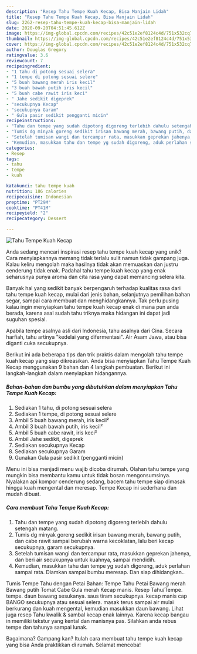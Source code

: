 ```yaml
---
description: "Resep Tahu Tempe Kuah Kecap, Bisa Manjain Lidah"
title: "Resep Tahu Tempe Kuah Kecap, Bisa Manjain Lidah"
slug: 2262-resep-tahu-tempe-kuah-kecap-bisa-manjain-lidah
date: 2020-09-20T04:51:45.612Z
image: https://img-global.cpcdn.com/recipes/42c51e2ef8124c4d/751x532cq70/tahu-tempe-kuah-kecap-foto-resep-utama.jpg
thumbnail: https://img-global.cpcdn.com/recipes/42c51e2ef8124c4d/751x532cq70/tahu-tempe-kuah-kecap-foto-resep-utama.jpg
cover: https://img-global.cpcdn.com/recipes/42c51e2ef8124c4d/751x532cq70/tahu-tempe-kuah-kecap-foto-resep-utama.jpg
author: Douglas Gregory
ratingvalue: 3.6
reviewcount: 7
recipeingredient:
- "1 tahu di potong sesuai selera"
- "1 tempe di potong sesuai selere"
- "5 buah bawang merah iris kecil"
- "3 buah bawah putih iris kecil"
- "5 buah cabe rawit iris keci"
- " Jahe sedikit digeprek"
- "secukupnya Kecap"
- "secukupnya Garam"
- " Gula pasir sedikit pengganti micin"
recipeinstructions:
- "Tahu dan tempe yang sudah dipotong digoreng terlebih dahulu setengah matang."
- "Tumis dg minyak goreng sedikit irisan bawang merah, bawang putih, dan cabe rawit sampai berubah warna kecoklatan, lalu beri kecap secukupnya, garam secukupnya."
- "Setelah tumisan wangi dan tercampur rata, masukkan geprekan jahenya, dan beri air secukupnya untuk kuahnya, sampai mendidih."
- "Kemudian, masukkan tahu dan tempe yg sudah digoreng, aduk perlahan sampai rata. Diamkan sampai bumbu meresap. Dan siap dihidangkan.."
categories:
- Resep
tags:
- tahu
- tempe
- kuah

katakunci: tahu tempe kuah 
nutrition: 186 calories
recipecuisine: Indonesian
preptime: "PT29M"
cooktime: "PT41M"
recipeyield: "2"
recipecategory: Dessert

---
```



![Tahu Tempe Kuah Kecap](https://img-global.cpcdn.com/recipes/42c51e2ef8124c4d/751x532cq70/tahu-tempe-kuah-kecap-foto-resep-utama.jpg)

Anda sedang mencari inspirasi resep tahu tempe kuah kecap yang unik? Cara menyiapkannya memang tidak terlalu sulit namun tidak gampang juga. Kalau keliru mengolah maka hasilnya tidak akan memuaskan dan justru cenderung tidak enak. Padahal tahu tempe kuah kecap yang enak seharusnya punya aroma dan cita rasa yang dapat memancing selera kita.

Banyak hal yang sedikit banyak berpengaruh terhadap kualitas rasa dari tahu tempe kuah kecap, mulai dari jenis bahan, selanjutnya pemilihan bahan segar, sampai cara membuat dan menghidangkannya. Tak perlu pusing kalau ingin menyiapkan tahu tempe kuah kecap enak di mana pun anda berada, karena asal sudah tahu triknya maka hidangan ini dapat jadi suguhan spesial.

Apabila tempe asalnya asli dari Indonesia, tahu asalnya dari Cina. Secara harfiah, tahu artinya &#34;kedelai yang difermentasi&#34;. Air Asam Jawa, atau bisa diganti cuka secukupnya.


Berikut ini ada beberapa tips dan trik praktis dalam mengolah tahu tempe kuah kecap yang siap dikreasikan. Anda bisa menyiapkan Tahu Tempe Kuah Kecap menggunakan 9 bahan dan 4 langkah pembuatan. Berikut ini langkah-langkah dalam menyiapkan hidangannya.

<!--inarticleads1-->

##### Bahan-bahan dan bumbu yang dibutuhkan dalam menyiapkan Tahu Tempe Kuah Kecap:

1. Sediakan 1 tahu, di potong sesuai selera
1. Sediakan 1 tempe, di potong sesuai selere
1. Ambil 5 buah bawang merah, iris kecil²
1. Ambil 3 buah bawah putih, iris kecil²
1. Ambil 5 buah cabe rawit, iris keci²
1. Ambil  Jahe sedikit, digeprek
1. Sediakan secukupnya Kecap
1. Sediakan secukupnya Garam
1. Gunakan  Gula pasir sedikit (pengganti micin)


Menu ini bisa menjadi menu wajib dicoba dirumah. Olahan tahu tempe yang mungkin bisa membantu kamu untuk tidak bosan mengonsumsinya. Nyalakan api kompor cenderung sedang, bacem tahu tempe siap dimasak hingga kuah mengental dan meresap. Tempe Kecap ini sederhana dan mudah dibuat. 

<!--inarticleads2-->

##### Cara membuat Tahu Tempe Kuah Kecap:

1. Tahu dan tempe yang sudah dipotong digoreng terlebih dahulu setengah matang.
1. Tumis dg minyak goreng sedikit irisan bawang merah, bawang putih, dan cabe rawit sampai berubah warna kecoklatan, lalu beri kecap secukupnya, garam secukupnya.
1. Setelah tumisan wangi dan tercampur rata, masukkan geprekan jahenya, dan beri air secukupnya untuk kuahnya, sampai mendidih.
1. Kemudian, masukkan tahu dan tempe yg sudah digoreng, aduk perlahan sampai rata. Diamkan sampai bumbu meresap. Dan siap dihidangkan..


Tumis Tempe Tahu dengan Petai Bahan: Tempe Tahu Petai Bawang merah Bawang putih Tomat Cabe Gula merah Kecap manis. Resep Tahu/Tempe. tempe. daun bawang sesukanya. saus tiram secukupnya. kecap manis cap BANGO secukupnya atau sesuai selera. masak terus sampai air mulai berkurang dan kuah mengental, kemudian masukkan daun bawang. Lihat juga resep Tahu kwalik &amp; sambal kecap enak lainnya. Karena kecap bangau in memiliki tekstur yang kental dan manisnya pas. Silahkan anda rebus tempe dan tahunya sampai lunak. 

Bagaimana? Gampang kan? Itulah cara membuat tahu tempe kuah kecap yang bisa Anda praktikkan di rumah. Selamat mencoba!
